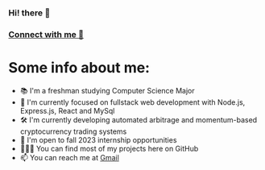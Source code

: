 ###                                                      Hi! there 👋

### [Connect with me 💬](https://twitter.com/Abhijitroy_dev) 

# Some info about me:
 
- 📚 I'm a freshman studying Computer Science Major
- 🚀 I'm currently focused on fullstack web development with Node.js, Express.js, React and MySql
- 🛠 I'm currently developing automated arbitrage and momentum-based cryptocurrency trading systems
- 🏢 I'm open to fall 2023 internship opportunities
- 👨🏻‍💻 You can find most of my projects here on GitHub
- 📫 You can reach me at [Gmail](roya51788@gmail.com)
